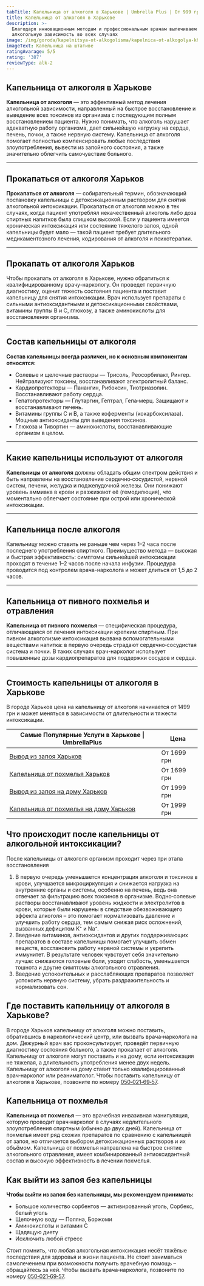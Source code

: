 ```yaml
---
tabTitle: Капельница от алкоголя в Харькове | Umbrella Plus | От 999 грн
title: Капельница от алкоголя в Харькове
description: >-
  Благодаря инновационным методам и профессиональным врачам вылечиваем
  алкогольную зависимость во всех случаях
image: /img/goroda/kapelnitsya-ot-alkogolisma/kapelnica-ot-alkogolya-kharkiv.webp
imageText: Капельница на штативе
ratingAvarage: 5/5
rating: '387'
reviewType: alk-2
---
```


## Капельница от алкоголя в Харькове

**Капельница от алкоголя** — это эффективный метод лечения алкогольной зависимости, направленный на быстрое восстановление и выведение всех токсинов из организма с последующим полным восстановлением пациента. Нужно понимать, что алкоголь нарушает адекватную работу организма, дает сильнейшую нагрузку на сердце, печень, почки, а также нервную систему. Капельница от алкоголя помогает полностью компенсировать любые последствия злоупотребления, вывести из запойного состояния, а также значительно облегчить самочувствие больного.

***

## Прокапаться от алкоголя Харьков

**Прокапаться от алкоголя** — собирательный термин, обозначающий постановку капельницы с детоксикационным раствором для снятия алкогольной интоксикации. Прокапаться от алкоголя можно в тех случаях, когда пациент употреблял некачественный алкоголь либо дозa спиртных напитков была слишком высокой. Если у пациента имеется хроническая интоксикация или состояние тяжелого запоя, одной капельницы будет мало — такой пациент требует длительного медикаментозного лечения, кодирования от алкоголя и психотерапии.

***

## Прокапать от алкоголя Харьков

Чтобы прокапать от алкоголя в Харькове, нужно обратиться к квалифицированному врачу-наркологу. Он проведет первичную диагностику, оценит тяжесть состояния пациента и поставит капельницу для снятия интоксикации. Врач использует препараты с сильными антиоксидантными и детоксикационными свойствами, витамины группы B и C, глюкозу, а также аминокислоты для восстановления организма.

***

## Состав капельницы от алкоголя

**Состав капельницы всегда различен, но к основным компонентам относятся:**

* Солевые и щелочные растворы — Трисоль, Реосорбилакт, Рингер. Нейтрализуют токсины, восстанавливают электролитный баланс.
* Кардиопротекторы — Панангин, Рибоксин, Тиотриазолин. Восстанавливают работу сердца.
* Гепатопротекторы — Глутаргин, Гептрал, Гепа‑мерц. Защищают и восстанавливают печень.
* Витамины группы C и B, а также коферменты (кокарбоксилаза). Мощные антиоксиданты для выведения токсинов.
* Глюкоза и Тивортин — аминокислоты, восстанавливающие организм в целом.

***

## Какие капельницы используют от алкоголя

**Капельницы от алкоголя** должны обладать общим спектром действия и быть направлены на восстановление сердечно‑сосудистой, нервной систем, печени, желудка и поджелудочной железы. Они понижают уровень аммиака в крови и разжижают её (гемодилюция), что моментально облегчает состояние при острой или хронической интоксикации.

***

## Капельница после алкоголя

Капельницу можно ставить не раньше чем через 1–2 часа после последнего употребления спиртного. Преимущество метода — высокая и быстрая эффективность: симптомы сильнейшей интоксикации проходят в течение 1–2 часов после начала инфузии. Процедура проводится под контролем врача-нарколога и может длиться от 1,5 до 2 часов.

***

## Капельница от пивного похмелья и отравления

**Капельница от пивного похмелья** — специфическая процедура, отличающаяся от лечения интоксикации крепким спиртным. При пивном алкоголизме интоксикация вызвана вспомогательными веществами напитка: в первую очередь страдают сердечно‑сосудистая система и почки. В таких случаях врач-нарколог использует повышенные дозы кардиопрепаратов для поддержки сосудов и сердца.

***

## Стоимость капельницы от алкоголя в Харькове

В городе Харьков цена на капельницу от алкоголя начинается от 1499 грн и может меняться в зависимости от длительности и тяжести интоксикации.

| Самые Популярные Услуги в Харькове \| UmbrellaPlus                                                                    | Цена        |
| --------------------------------------------------------------------------------------------------------------------- | ----------- |
| [Вывод из запоя Харьков](https://umbrella-plus.com.ua/kharkiv/vivod-iz-zapoia-kharkiv/)                               | От 1699 грн |
| [Капельница от похмелья Харьков](https://umbrella-plus.com.ua/kharkiv/kapelnica_ot_alkogola_kharkiv/)                 | От 1699 грн |
| [Вывод из запоя на дому Харьков](https://umbrella-plus.com.ua/kharkiv/vivod-iz-zapoia-na-domy-kharkiv/)               | От 1999 грн |
| [Капельница от похмелья на дому Харьков](https://umbrella-plus.com.ua/kharkiv/kapelnica_ot_alkogola_na_domy_kharkiv/) | От 1999 грн |

## Что происходит после капельницы от алкогольной интоксикации?

После капельницы от алкоголя организм проходит через три этапа восстановления

1. В первую очередь уменьшается концентрация алкоголя и токсинов в крови, улучшается микроциркуляция и снижается нагрузка на внутренние органы и системы, особенно на печень, ведь она отвечает за фильтрацию всех токсинов в организме. Водно‑солевые растворы восстанавливают уровень жидкости и электролитов в крови, которые были нарушены в следствие обезвоживающего эффекта алкоголя – это помогает нормализовать давление и улучшить работу сердца, тем самым снижая риск осложнений, вызванных дефицитом K⁺ и Na⁺.
2. Введение витаминов, антиоксидантов и других поддерживающих препаратов в составе капельницы помогает улучшить обмен веществ, восстановить работу нервной системы и укрепить иммунитет. В результате человек чувствует себя значительно лучше: снижаются головные боли, уходит слабость, уменьшается тошнота и другие симптомы алкогольного отравления.
3. Введение успокоительных и расслабляющих препаратов позволяет успокоить нервную систему, убрать раздражительность и нормализовать сон.

## Где поставить капельницу от алкоголя в Харькове?

В городе Харьков капельницу от алкоголя можно поставить, обратившись в наркологический центр, или вызвать врача‑нарколога на дом. Дежурный врач вас проконсультирует, проведёт первичную диагностику состояния больного, а также прокапает от алкоголя. Капельницу от алкоголя могут поставить и на дому, если интоксикация не тяжелая, а длительность употребления менее двух недель. Капельницу от алкоголя на дому ставит только квалифицированный врач‑нарколог или реаниматолог.
Чтобы поставить капельницу от алкоголя в Харькове, позвоните по номеру [050‑021‑69‑57](tel:0500216957).

## Капельница от похмелья

**Капельница от похмелья** — это врачебная инвазивная манипуляция, которую проводит врач‑нарколог в случаях недлительного злоупотребления спиртным (обычно до двух дней). Капельница от похмелья имеет ряд схожих препаратов по сравнению с капельницей от запоя, но отличается выбором детоксикационных растворов и их объёмом. Капельница от похмелья направлена на быстрое снятие алкогольного отравления, имеет комбинированный антиоксидантный состав и высокую эффективность в лечении похмелья.

## Как выйти из запоя без капельницы

**Чтобы выйти из запоя без капельницы, мы рекомендуем принимать:**

* Большое количество сорбентов — активированный уголь, Сорбекс, белый уголь
* Щелочную воду — Поляна, Боржоми
* Аминокислоты и витамин C
* Щадящую диету
* Исключить любой стресс

Стоит помнить, что любая алкогольная интоксикация несёт тяжёлые последствия для здоровья и жизни пациента. Не стоит заниматься самолечением при возможности получить врачебную помощь – обращайтесь за ней.
Чтобы вызвать врача‑нарколога, позвоните по номеру [050‑021‑69‑57](tel:0500216957).
